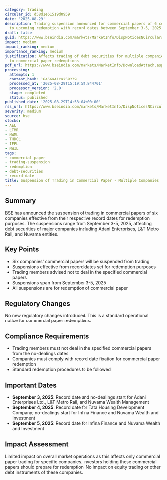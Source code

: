 ```yaml
---
category: trading
circular_id: d58d1e61519d0959
date: '2025-08-29'
description: Trading suspension announced for commercial papers of 6 companies due
  to upcoming redemption with record dates between September 3-5, 2025.
draft: false
guid: https://www.bseindia.com/markets/MarketInfo/DispNoticesNCirculars.aspx?Noticeid={788E2111-7DA2-420B-972E-BEB602461615}&noticeno=20250829-55&dt=08/29/2025&icount=55&totcount=55&flag=0
impact: medium
impact_ranking: medium
importance_ranking: medium
justification: Affects trading of debt securities for multiple companies but limited
  to commercial paper redemptions
pdf_url: https://www.bseindia.com/markets/MarketInfo/DownloadAttach.aspx?id=20250829-55&attachedId=
processing:
  attempts: 1
  content_hash: 16456a41ca258239
  processed_at: '2025-08-29T15:19:58.844701'
  processor_version: '2.0'
  stage: completed
  status: published
published_date: '2025-08-29T14:58:04+00:00'
rss_url: https://www.bseindia.com/markets/MarketInfo/DispNoticesNCirculars.aspx?Noticeid={788E2111-7DA2-420B-972E-BEB602461615}&noticeno=20250829-55&dt=08/29/2025&icount=55&totcount=55&flag=0
severity: medium
source: bse
stocks:
- AEL
- LTMR
- NWML
- THDCL
- IFPL
- NWIL
tags:
- commercial-paper
- trading-suspension
- redemption
- debt-securities
- record-date
title: Suspension of Trading in Commercial Paper - Multiple Companies
---
```


## Summary

BSE has announced the suspension of trading in commercial papers of six companies effective from their respective record dates for redemption purposes. The suspensions range from September 3-5, 2025, affecting debt securities of major companies including Adani Enterprises, L&T Metro Rail, and Nuvama entities.

## Key Points

- Six companies' commercial papers will be suspended from trading
- Suspensions effective from record dates set for redemption purposes
- Trading members advised not to deal in the specified commercial papers
- Suspensions span from September 3-5, 2025
- All suspensions are for redemption of commercial paper

## Regulatory Changes

No new regulatory changes introduced. This is a standard operational notice for commercial paper redemptions.

## Compliance Requirements

- Trading members must not deal in the specified commercial papers from the no-dealings dates
- Companies must comply with record date fixation for commercial paper redemption
- Standard redemption procedures to be followed

## Important Dates

- **September 3, 2025**: Record date and no-dealings start for Adani Enterprises Ltd., L&T Metro Rail, and Nuvama Wealth Management
- **September 4, 2025**: Record date for Tata Housing Development Company; no-dealings start for Infina Finance and Nuvama Wealth and Investment
- **September 5, 2025**: Record date for Infina Finance and Nuvama Wealth and Investment

## Impact Assessment

Limited impact on overall market operations as this affects only commercial paper trading for specific companies. Investors holding these commercial papers should prepare for redemption. No impact on equity trading or other debt instruments of these companies.